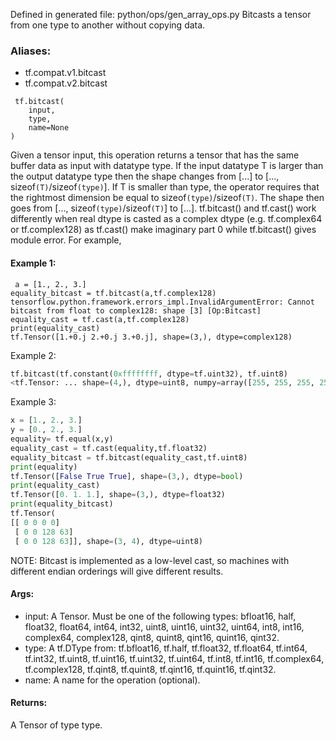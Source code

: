Defined in generated file: python/ops/gen_array_ops.py
Bitcasts a tensor from one type to another without copying data.
### Aliases:
- tf.compat.v1.bitcast
- tf.compat.v2.bitcast

```
 tf.bitcast(
    input,
    type,
    name=None
)
```
Given a tensor input, this operation returns a tensor that has the same buffer data as input with datatype type.
If the input datatype T is larger than the output datatype type then the shape changes from [...] to [..., sizeof``(T)``/sizeof``(type)``].
If T is smaller than type, the operator requires that the rightmost dimension be equal to sizeof```(type)```/sizeof```(T)```. The shape then goes from [..., sizeof```(type)```/sizeof```(T)```] to [...].
tf.bitcast() and tf.cast() work differently when real dtype is casted as a complex dtype (e.g. tf.complex64 or tf.complex128) as tf.cast() make imaginary part 0 while tf.bitcast() gives module error. For example,
#### Example 1:

```
 a = [1., 2., 3.]
equality_bitcast = tf.bitcast(a,tf.complex128)
tensorflow.python.framework.errors_impl.InvalidArgumentError: Cannot bitcast from float to complex128: shape [3] [Op:Bitcast]
equality_cast = tf.cast(a,tf.complex128)
print(equality_cast)
tf.Tensor([1.+0.j 2.+0.j 3.+0.j], shape=(3,), dtype=complex128)
```
Example 2:

```python
tf.bitcast(tf.constant(0xffffffff, dtype=tf.uint32), tf.uint8)
<tf.Tensor: ... shape=(4,), dtype=uint8, numpy=array([255, 255, 255, 255], dtype=uint8)>
```
Example 3:

```python
x = [1., 2., 3.]
y = [0., 2., 3.]
equality= tf.equal(x,y)
equality_cast = tf.cast(equality,tf.float32)
equality_bitcast = tf.bitcast(equality_cast,tf.uint8)
print(equality)
tf.Tensor([False True True], shape=(3,), dtype=bool)
print(equality_cast)
tf.Tensor([0. 1. 1.], shape=(3,), dtype=float32)
print(equality_bitcast)
tf.Tensor(
[[ 0 0 0 0]
 [ 0 0 128 63]
 [ 0 0 128 63]], shape=(3, 4), dtype=uint8)
```
NOTE: Bitcast is implemented as a low-level cast, so machines with different endian orderings will give different results.
#### Args:
- input: A Tensor. Must be one of the following types: bfloat16, half, float32, float64, int64, int32, uint8, uint16, uint32, uint64, int8, int16, complex64, complex128, qint8, quint8, qint16, quint16, qint32.
- type: A tf.DType from: tf.bfloat16, tf.half, tf.float32, tf.float64, tf.int64, tf.int32, tf.uint8, tf.uint16, tf.uint32, tf.uint64, tf.int8, tf.int16, tf.complex64, tf.complex128, tf.qint8, tf.quint8, tf.qint16, tf.quint16, tf.qint32.
- name: A name for the operation (optional).
#### Returns:
A Tensor of type type.
